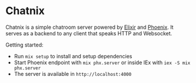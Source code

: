 # Chatnix

Chatnix is a simple chatroom server powered by [Elixir](https://elixir-lang.org/) and [Phoenix](https://www.phoenixframework.org/). It serves as a backend to any client that speaks HTTP and Websocket.

Getting started:

  * Run `mix setup` to install and setup dependencies
  * Start Phoenix endpoint with `mix phx.server` or inside IEx with `iex -S mix phx.server`
  * The server is available in `http://localhost:4000`

